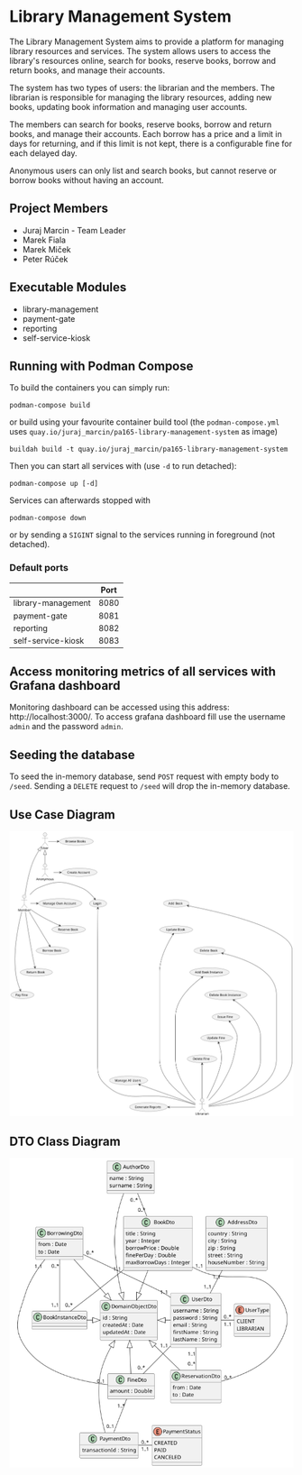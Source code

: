 # Library Management System

The Library Management System aims to provide a platform for managing library
resources and services.
The system allows users to access the library's resources online, search for
books, reserve books, borrow and return books, and manage their accounts.

The system has two types of users: the librarian and the members.
The librarian is responsible for managing the library resources, adding new
books, updating book information and managing user accounts.

The members can search for books, reserve books, borrow and return books, and
manage their accounts.
Each borrow has a price and a limit in days for returning, and if this limit is
not kept, there is a configurable fine for each delayed day.

Anonymous users can only list and search books, but cannot reserve or borrow
books without having an account.

## Project Members

- Juraj Marcin - Team Leader
- Marek Fiala
- Marek Miček
- Peter Rúček

## Executable Modules

- library-management
- payment-gate
- reporting
- self-service-kiosk

## Running with Podman Compose

To build the containers you can simply run:
```shell
podman-compose build
```
 
or build using your favourite container build tool (the `podman-compose.yml`
uses `quay.io/juraj_marcin/pa165-library-management-system` as image)
```shell
buildah build -t quay.io/juraj_marcin/pa165-library-management-system
```

Then you can start all services with (use `-d` to run detached):
```shell
podman-compose up [-d]
```

Services can afterwards stopped with
```shell
podman-compose down
```
or by sending a `SIGINT` signal to the services running in foreground (not
detached).

### Default ports

|                    | Port |
|--------------------|------|
| library-management | 8080 |
| payment-gate       | 8081 |
| reporting          | 8082 |
| self-service-kiosk | 8083 |

## Access monitoring metrics of all services with Grafana dashboard

Monitoring dashboard can be accessed using this address: http://localhost:3000/.
To access grafana dashboard fill use the username `admin` and the password
`admin`.

## Seeding the database

To seed the in-memory database, send `POST` request with empty body to `/seed`.
Sending a `DELETE` request to `/seed` will drop the in-memory database.

## Use Case Diagram

![Use Case Diagram](docs/UseCaseDiagram.png)

## DTO Class Diagram

![DTO Class Diagram](docs/DtoClassDiagram.png)
